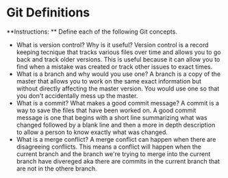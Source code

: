# Git Definitions

**Instructions: ** Define each of the following Git concepts.

* What is version control?  Why is it useful?
Version control is a record keeping tecnique that tracks various files over time and allows you to go back and track older versions. This is useful because it can allow you to find when a mistake was created or track other issues to exact times.
* What is a branch and why would you use one?
A branch is a copy of the master that allows you to work on the same exact information but without directly affecting the master version. You would use one so that you don't accidentally mess up the master.
* What is a commit? What makes a good commit message?
A commit is a way to save the files that have been worked on. A good commit message is one that begins with a short line summarizing what was changed followed by a blank line and then a more in depth description to allow a person to know exactly what was changed. 
* What is a merge conflict?
A merge conflict can happen when there are disagreeing conflicts. This means a conflict will happen when the current branch and the branch we're trying to merge into the current branch have divereged aka there are commits in the current branch that are not in the othere branch.